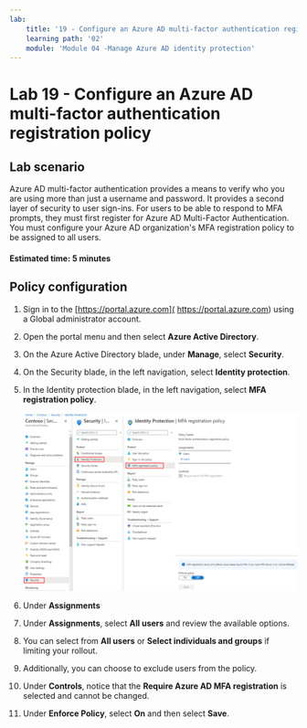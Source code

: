 ```yaml
---
lab:
    title: '19 - Configure an Azure AD multi-factor authentication registration policy'
    learning path: '02'
    module: 'Module 04 -Manage Azure AD identity protection'
---
```


# Lab 19 - Configure an Azure AD multi-factor authentication registration policy

## Lab scenario

Azure AD multi-factor authentication provides a means to verify who you are using more than just a username and password. It provides a second layer of security to user sign-ins. For users to be able to respond to MFA prompts, they must first register for Azure AD Multi-Factor Authentication. You must configure your Azure AD organization's MFA registration policy to be assigned to all users.

#### Estimated time: 5 minutes

## Policy configuration

1. Sign in to the [https://portal.azure.com]( https://portal.azure.com) using a Global administrator account.

1. Open the portal menu and then select **Azure Active Directory**.

1. On the Azure Active Directory blade, under **Manage**, select **Security**.

1. On the Security blade, in the left navigation, select **Identity protection**.

1. In the Identity protection blade, in the left navigation, select **MFA registration policy**.

    ![Screen image displaying the MFA registration policy page with browsing path highlighted](./media/lp2-mod4-browse-to-mfa-registration-policy.png)

1. Under **Assignments**

1. Under **Assignments**, select **All users** and review the available options.

1. You can select from **All users** or **Select individuals and groups** if limiting your rollout.

1. Additionally, you can choose to exclude users from the policy.

1. Under **Controls**, notice that the **Require Azure AD MFA registration** is selected and cannot be changed.

1. Under **Enforce Policy**, select **On** and then select **Save**.

